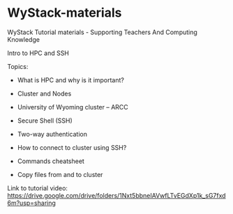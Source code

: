 # WyStack-materials
WyStack Tutorial materials - Supporting Teachers And Computing Knowledge

Intro to HPC and SSH

Topics: 

- What is HPC and why is it important?

- Cluster and Nodes

- University of Wyoming cluster – ARCC

- Secure Shell (SSH)

- Two-way authentication

- How to connect to cluster using SSH?

- Commands cheatsheet

- Copy files from and to cluster

Link to tutorial video: 
https://drive.google.com/drive/folders/1Nxt5bbneIAVwfLTvEGdXp1k_sG7fxd6m?usp=sharing
